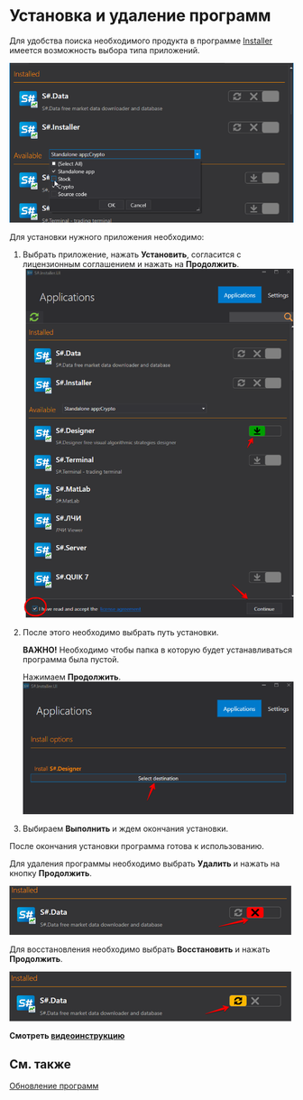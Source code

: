 # Установка и удаление программ 

Для удобства поиска необходимого продукта в программе [Installer](SharpInstaller.md) имеется возможность выбора типа приложений.

![choose installer](../images/choose_installer.png)

Для установки нужного приложения необходимо:

1. Выбрать приложение, нажать **Установить**, согласится с лицензионным соглашением и нажать на **Продолжить**.![download installer](../images/download_installer.png)
2. После этого необходимо выбрать путь установки.

   **ВАЖНО\!** Необходимо чтобы папка в которую будет устанавливаться программа была пустой.

   Нажимаем **Продолжить**.![direction installer](../images/direction_installer.png)
3. Выбираем **Выполнить** и ждем окончания установки.

После окончания установки программа готова к использованию.

Для удаления программы необходимо выбрать **Удалить** и нажать на кнопку **Продолжить**.

![del installer](../images/del_installer.png)

Для восстановления необходимо выбрать **Восстановить** и нажать **Продолжить**.

![repair installer](../images/repair_installer.png)

**Смотреть [видеоинструкцию](InstallerSetupPrograms.md)**

## См. также

[Обновление программ](Installer_software_update.md)
